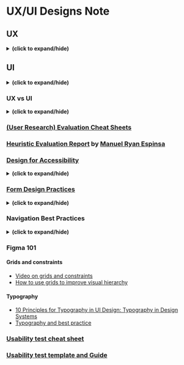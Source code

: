 # UX/UI Designs Note

## UX
<details close>
<summary><b>(click to expand/hide)</b></summary>
<!-- MarkdownTOC -->
  
- [UX explaination](https://maze.co/collections/ux-ui-design/what-is-ux/)
- [UX design process](https://xd.adobe.com/ideas/guides/ux-design-process-steps/)
- User Research
  - [An article on why user research forms a critical part of the design process](https://www.interaction-design.org/literature/topics/user-research)
  - [Nielsen Norman Group’s list of user research tips ](https://www.nngroup.com/articles/ux-research-cheat-sheet/)
- Personas
  - [Articles and video guide to creating personas](https://uxpressia.com/blog/how-to-create-persona-guide-examples)
  - [Articles guide to creating personas](https://www.uxmatters.com/mt/archives/2019/09/crafting-winning-personas.php)
  - [A practical guide to relating scenarios and personas](https://www.nngroup.com/articles/scenario-mapping-personas/)
  - [A little bit about personas](https://www.usability.gov/how-to-and-tools/methods/personas.html)
- User stories
  - [How to write user stories](https://uxbooth.com/articles/user-stories-a-foundation-for-ui-design/)
  - [The difference between user stories and use cases](https://uxmag.com/articles/user-stories-vs-use-cases-how-they-stack-up)
- Scenarios
  - [Why you need scenarios](https://uxplanet.org/everyone-needs-scenarios-51ae92651b64)
  - [Two part article which offers a firm understanding of the concept of Scenarios (Part 1)](https://www.uxforthemasses.com/scenarios-part-one/)
  - [Two part article which offers a firm understanding of the concept of Scenarios (Part 2)](https://www.uxforthemasses.com/scenarios-part-two/)
  - [A concise summary card on user scenarios complete with instructions](https://methods.18f.gov/decide/user-scenarios/)
    - Book: The Persona Lifecycle: Keeping People in Mind Throughout Product Design (John Pruitt, Tamara Adlin)
- Storyboarding
  - [Storyboards in website design](https://www.studiobinder.com/blog/storyboard-website-design/)

<!-- /MarkdownTOC -->
</details>

## UI
<details close>
<summary><b>(click to expand/hide)</b></summary>
<!-- MarkdownTOC -->

- [UI design principles and tips for creating great UI](https://www.coursera.org/articles/ui-design)
- [A comprehensive guide to the discipline of UI design](https://www.interaction-design.org/literature/topics/ui-design)
- User research
  - [UI at its worst, an amusing but infuriating example of UI design .. Worth a look!](https://userinyerface.com/)
  - [A description on what Is UI Design](https://xd.adobe.com/ideas/process/ui-design/)
  - [Basic methodologies](https://www.usability.gov/what-and-why/user-research.html#:~:text=User%20research%20focuses%20on%20understanding,of%20design%20on%20an%20audience.%E2%80%9D)
- Use [Figma](https://www.figma.com/) for design prototype(wireframing)

<!-- /MarkdownTOC -->
</details>

### UX vs UI
<details close>
<summary><b>(click to expand/hide)</b></summary>
<!-- MarkdownTOC -->

- [An article about What Is Empathy and Why Does It Matter in Design Thinking?](https://www.interaction-design.org/literature/article/design-thinking-getting-started-with-empathy)
- [Another article on the similarities and differences between UX and UI design?](https://xd.adobe.com/ideas/process/ui-design/ui-vs-ux-design-understanding-similarities-and-differences/)

<!-- /MarkdownTOC -->
</details>

### [(User Research) Evaluation Cheat Sheets](./notes/evaluationCheatSheets.md)

### [Heuristic Evaluation Report](./notes/heuristic_evaluation_report.pdf) by [Manuel Ryan Espinsa](http://nolimitsgallery.webflow.io/)

### [Design for Accessibility](./notes/designForAccessibility.md)
<details close>
<summary><b>(click to expand/hide)</b></summary>
<!-- MarkdownTOC -->

#### Additional Resources for Design tips & methods
- [Designing for accessibility top tips to get you started](https://www.w3.org/WAI/tips/designing/)

- [Designing for accessibility top tips to get you started](https://www.interaction-design.org/literature/topics/accessibility)

- [Good tips to help Improve any Online Form](https://uxplanet.org/the-18-must-do-principles-in-the-form-design-fe89d0127c92)

- [Usability methods](https://www.usability.gov/how-to-and-tools/methods/usability-evaluation/index.html)

- [Component design and ways of using them](https://wereheavyweight.medium.com/how-were-using-component-based-design-5f9e3176babb)

- [An article on form design and best principles](https://xd.adobe.com/ideas/principles/web-design/best-practices-form-design/)

- [Design systems explained in detail](https://www.nngroup.com/articles/design-systems-101/)

- [Current inspirational design systems](https://uxplanet.org/10-most-popular-design-systems-to-learn-from-in-2022-for-ux-designers-18a24843a860)

<!-- /MarkdownTOC -->
</details>

### [Form Design Practices](./notes/form_design_practice.md)
<details close>
<summary><b>(click to expand/hide)</b></summary>
<!-- MarkdownTOC -->

#### Design principles
- [An article on form design and best principles](https://xd.adobe.com/ideas/principles/web-design/best-practices-form-design/)

- [Design systems explained in detail](https://www.nngroup.com/articles/design-systems-101/)

- [Current inspirational design systems](https://uxplanet.org/10-most-popular-design-systems-to-learn-from-in-2022-for-ux-designers-18a24843a860)

#### Design tips
- [Good tips to help improve any online form](https://uxplanet.org/the-18-must-do-principles-in-the-form-design-fe89d0127c92)

- [Component design and ways of using them](https://wereheavyweight.medium.com/how-were-using-component-based-design-5f9e3176babb)

<!-- /MarkdownTOC -->
</details>

### Navigation Best Practices
<details close>
<summary><b>(click to expand/hide)</b></summary>
<!-- MarkdownTOC -->
  
#### User research
- [Navigation menu icons : some nice examples](https://www.awwwards.com/31-examples-of-icons-in-navegation-menus.html)

- [Principles of Icon Design](https://uxdesign.cc/7-principles-of-icon-design-e7187539e4a2?gi=e10c7a4e5ef6)

- [Usability Evaluation](https://www.interaction-design.org/literature/book/the-encyclopedia-of-human-computer-interaction-2nd-ed/usability-evaluation)

- [Evaluating interactive design](https://gayan1999malinda.medium.com/interaction-design-evaluation-methods-df8132cedbf9)

<!-- /MarkdownTOC -->
</details>

### Figma 101

#### Grids and constraints
- [Video on grids and constraints](https://www.youtube.com/watch?v=BsR9dKfkNuA)
- [How to use grids to improve visual hierarchy](https://uxplanet.org/how-i-use-grids-to-improve-visual-hierarchy-18af5214e8a1)

#### Typography
- [10 Principles for Typography in UI Design: Typography in Design Systems](https://uxdesign.cc/10-principles-for-typography-usage-in-ui-design-a8f038f43ffd)
- [Typography and best practice](https://medium.com/eightshapes-llc/typography-in-design-systems-6ed771432f1e)

### [Usability test cheat sheet](./notes/usability_testing_cheat_sheet.md)
### [Usability test template and Guide](./templates/usability_test_script_guide.md)
